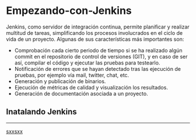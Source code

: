 # Empezando-con-Jenkins


Jenkins, como servidor de integración continua, permite planificar y realizar multitud de tareas, simplificando los procesos involucrados en el ciclo de vida de un proyecto. Algunas de sus características más importantes son:

* Comprobación cada cierto periodo de tiempo si se ha realizado algún commit en el repositorio de control de versiones (GIT), y en caso de ser así, compilar el código y ejecutar las pruebas para testearlo.
* Notificación de errores que se hayan detectado tras las ejecución de pruebas, por ejemplo vía mail, twitter, chat, etc.
* Generación y publicación de binarios.
* Ejecución de métricas de calidad y visualización los resultados.
* Generación de documentación asociada a un proyecto.


## Inatalando Jenkins



***



[sxxsxx](sxsxsxs)
